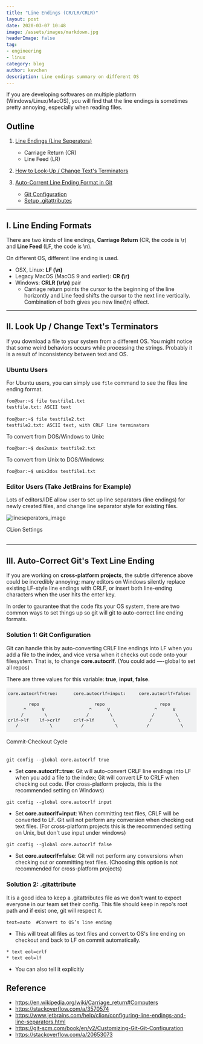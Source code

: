 ```yaml
---
title: "Line Endings (CR/LR/CRLR)"
layout: post
date: 2020-03-07 10:48
image: /assets/images/markdown.jpg
headerImage: false
tag:
- engineering
- linux
category: blog
author: kevchen
description: Line endings summary on different OS
---
```


If you are developing softwares on multiple platform (Windows/Linux/MacOS), you will find that the line endings is sometimes pretty annoying, especially when reading files.

## Outline
1. [Line Endings (Line Seperators)](#i-line-ending-formats)
    * Carriage Return (CR)
    * Line Feed (LR)

2. [How to Look-Up / Change Text's Terminators](#ii-look-up--change-texts-terminators)

3. [Auto-Corrent Line Ending Format in Git](#iii-auto-correct-gits-text-line-ending)
    * [Git Configuration](#solution-1-git-configuration)
    * [Setup .gitattributes](#solution-2-gitattribute)

---

## I. Line Ending Formats

There are two kinds of line endings, **Carriage Return** (CR, the code is \r) and **Line Feed** (LF, the code is \n).

On different OS, different line ending is used.

* OSX, Linux: **LF (\n)**
* Legacy MacOS (MacOS 9 and earlier): **CR (\r)**
* Windows: **CRLR (\r\n)** pair
    * Carriage return points the cursor to the beginning of the line horizontly and Line feed shifts the cursor to the next line vertically. Combination of both gives you new line(\n) effect.

---

## II. Look Up / Change Text's Terminators

If you download a file to your system from a different OS. You might notice that some weird behaviors occurs while processing the strings. Probably it is a result of inconsistency between text and OS.

### Ubuntu Users

For Ubuntu users, you can simply use ```file``` command to see the files line ending format.

```console
foo@bar:~$ file testfile1.txt
testfile.txt: ASCII text

foo@bar:~$ file testfile2.txt
testfile2.txt: ASCII text, with CRLF line terminators
```

To convert from DOS/Windows to Unix:

```
foo@bar:~$ dos2unix testfile2.txt
```


To convert from Unix to DOS/Windows: 

```
foo@bar:~$ unix2dos testfile1.txt
```

### Editor Users (Take JetBrains for Example)

Lots of editors/IDE allow user to set up line separators (line endings) for newly created files, and change line separator style for existing files.

![lineseperators_image](https://resources.jetbrains.com/help/img/idea/2019.3/cl_lineseparators_settings.png)
<figcaption class="caption">CLion Settings</figcaption><br/>

---

## III. Auto-Correct Git's Text Line Ending

If you are working on **cross-platform projects**, the subtle difference above could be incredibly annoying; many editors on Windows silently replace existing LF-style line endings with CRLF, or insert both line-ending characters when the user hits the enter key.

In order to gaurantee that the code fits your OS system, there are two common ways to set things up so git will git to auto-correct line ending formats.



### Solution 1: Git Configuration

Git can handle this by auto-converting CRLF line endings into LF when you add a file to the index, and vice versa when it checks out code onto your filesystem. That is, to change **core.autocrlf**. (You could add —-global to set all repos)

There are three values for this variable: **true**, **input**, **false**.

![test](/assets/images/2020-02-21-autocrlf.png)
<figcaption class="caption">Commit-Checkout Cycle</figcaption><br/>

```
git config --global core.autocrlf true
```

* Set **core.autocrlf=true**: Git will auto-convert CRLF line endings into LF when you add a file to the index; Git will convert LF to CRLF when checking out code.  (For cross-platform projects, this is the recommended setting on Windows)

```
git config --global core.autocrlf input
``` 

* Set **core.autocrlf=input**: When committing text files, CRLF will be converted to LF. Git will not perform any conversion when checking out text files. (For cross-platform projects this is the recommended setting on Unix, but don't use input under windows)

```
git config --global core.autocrlf false
```

* Set **core.autocrlf=false**: Git will not perform any conversions when checking out or committing text files. (Choosing this option is not recommended for cross-platform projects)

### Solution 2: .gitattribute

It is a good idea to keep a .gitattributes file as we don't want to expect everyone in our team set their config. This file should keep in repo's root path and if exist one, git will respect it.

```
text=auto  #Convert to OS’s line ending
```
* This will treat all files as text files and convert to OS's line ending on checkout and back to LF on commit automatically.

```
* text eol=crlf
* text eol=lf
```
* You can also tell it explicitly

## Reference
* <https://en.wikipedia.org/wiki/Carriage_return#Computers>
* <https://stackoverflow.com/a/3570574>
* <https://www.jetbrains.com/help/clion/configuring-line-endings-and-line-separators.html>
* <https://git-scm.com/book/en/v2/Customizing-Git-Git-Configuration>
* <https://stackoverflow.com/a/20653073>
